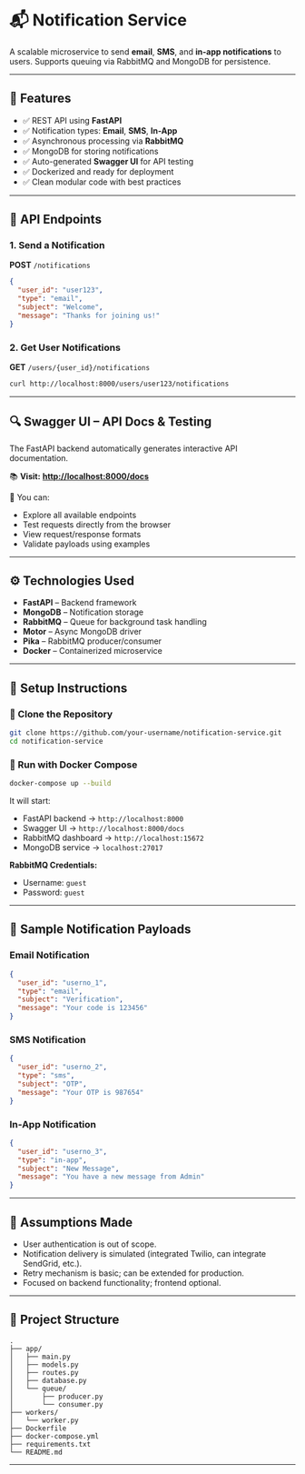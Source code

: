 

# 📬 Notification Service

A scalable microservice to send **email**, **SMS**, and **in-app notifications** to users. Supports queuing via RabbitMQ and MongoDB for persistence.

---

## 📌 Features

* ✅ REST API using **FastAPI**
* ✅ Notification types: **Email**, **SMS**, **In-App**
* ✅ Asynchronous processing via **RabbitMQ**
* ✅ MongoDB for storing notifications
* ✅ Auto-generated **Swagger UI** for API testing
* ✅ Dockerized and ready for deployment
* ✅ Clean modular code with best practices

---

## 🚀 API Endpoints

### 1. Send a Notification

**POST** `/notifications`

```json
{
  "user_id": "user123",
  "type": "email",
  "subject": "Welcome",
  "message": "Thanks for joining us!"
}
```

### 2. Get User Notifications

**GET** `/users/{user_id}/notifications`

```bash
curl http://localhost:8000/users/user123/notifications
```

---

## 🔍 Swagger UI – API Docs & Testing

The FastAPI backend automatically generates interactive API documentation.

📚 **Visit:**
**[http://localhost:8000/docs](http://localhost:8000/docs)**

🧪 You can:

* Explore all available endpoints
* Test requests directly from the browser
* View request/response formats
* Validate payloads using examples

---

## ⚙️ Technologies Used

* **FastAPI** – Backend framework
* **MongoDB** – Notification storage
* **RabbitMQ** – Queue for background task handling
* **Motor** – Async MongoDB driver
* **Pika** – RabbitMQ producer/consumer
* **Docker** – Containerized microservice

---

## 🧪 Setup Instructions

### 📁 Clone the Repository

```bash
git clone https://github.com/your-username/notification-service.git
cd notification-service
```

### 🐳 Run with Docker Compose

```bash
docker-compose up --build
```

It will start:

* FastAPI backend → `http://localhost:8000`
* Swagger UI → `http://localhost:8000/docs`
* RabbitMQ dashboard → `http://localhost:15672`
* MongoDB service → `localhost:27017`

**RabbitMQ Credentials:**

* Username: `guest`
* Password: `guest`

---

## 🧪 Sample Notification Payloads

### Email Notification

```json
{
  "user_id": "userno_1",
  "type": "email",
  "subject": "Verification",
  "message": "Your code is 123456"
}
```

### SMS Notification

```json
{
  "user_id": "userno_2",
  "type": "sms",
  "subject": "OTP",
  "message": "Your OTP is 987654"
}
```

### In-App Notification

```json
{
  "user_id": "userno_3",
  "type": "in-app",
  "subject": "New Message",
  "message": "You have a new message from Admin"
}
```

---

## 🧠 Assumptions Made

* User authentication is out of scope.
* Notification delivery is simulated (integrated Twilio, can integrate SendGrid, etc.).
* Retry mechanism is basic; can be extended for production.
* Focused on backend functionality; frontend optional.

---

## 🧰 Project Structure

```
.
├── app/
│   ├── main.py
│   ├── models.py
│   ├── routes.py
│   ├── database.py
│   └── queue/
│       ├── producer.py
│       └── consumer.py
├── workers/
│   └── worker.py
├── Dockerfile
├── docker-compose.yml
├── requirements.txt
└── README.md
```

---
